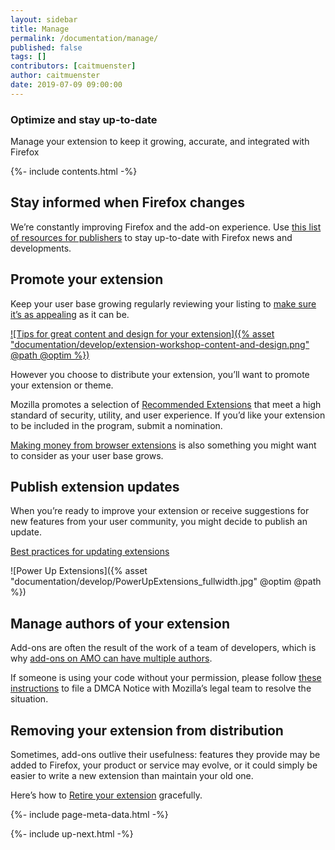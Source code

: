 ```yaml
---
layout: sidebar
title: Manage
permalink: /documentation/manage/
published: false
tags: []
contributors: [caitmuenster]
author: caitmuenster
date: 2019-07-09 09:00:00
---
```


<!-- Overview Page Hero Banner -->

<section class="overview-hero" style="background-image: url({% asset "develop-overview-hero-bg.jpg" @optim @path %});">
<div class="module">
<article class="module-content grid-x grid-padding-x">
<div class="cell small-12">
<div class="overview-hero-description" markdown="1">

# Optimize and stay up-to-date

Manage your extension to keep it growing, accurate, and integrated with Firefox

</div>
<div class="overview-hero-cta"></div>
</div>
</article>
</div>
</section>

<!-- END: Overview Page Hero Banner -->

<!-- Single Column Body Module -->

<section id="stay-informed-when-firefox-changes" class="module">
<aside class="module-aside table-of-contents">

{%- include contents.html -%}

</aside>
<article class="module-content grid-x grid-padding-x">
<div class="cell small-12" markdown="1">

## Stay informed when Firefox changes

We’re constantly improving Firefox and the add-on experience. Use [this list of resources for publishers](https://developer.mozilla.org/en-US/docs/Mozilla/Add-ons/Distribution/Resources_for_publishers) to stay up-to-date with Firefox news and developments.

</div>
</article>
</section>

<!-- END: Single Column Body Module -->

<!-- Single Column Body Module -->

<section id="promote-your-extension" class="module">
<article class="module-content grid-x grid-padding-x">
<div class="cell small-12" markdown="1">

## Promote your extension

Keep your user base growing regularly reviewing your listing to [make sure it’s as appealing](https://developer.mozilla.org/en-US/docs/Mozilla/Add-ons/Listing) as it can be.

<!-- Video Popup Thumbnail -->

<div class="video-popup" markdown="1">

[![Tips for great content and design for your extension]({% asset "documentation/develop/extension-workshop-content-and-design.png" @path @optim %})](a0_OsLGI0k4)

</div>

<!-- END: Video Popup Thumbnail -->

However you choose to distribute your extension, you’ll want to promote your extension or theme.

Mozilla promotes a selection of [Recommended Extensions](https://blog.mozilla.org/addons/2019/04/08/recommended-extensions-program-coming-soon/) that meet a high standard of security, utility, and user experience. If you’d like your extension to be included in the program, submit a nomination.

[Making money from browser extensions](https://developer.mozilla.org/en-US/docs/Mozilla/Add-ons/Distribution/Make_money_from_browser_extensions) is also something you might want to consider as your user base grows.

</div>
</article>
</section>

<!-- END: Single Column Body Module -->

<!-- Single Column Body Module -->

<section id="publish-extension-updates" class="module">
<article class="module-content grid-x grid-padding-x">
<div class="cell small-12" markdown="1">

## Publish extension updates

When you’re ready to improve your extension or receive suggestions for new features from your user community, you might decide to publish an update.

[Best practices for updating extensions](https://developer.mozilla.org/en-US/docs/Mozilla/Add-ons/WebExtensions/Best_practices_for_updating_your_extension)

![Power Up Extensions]({% asset "documentation/develop/PowerUpExtensions_fullwidth.jpg" @optim @path %})

</div>
</article>
</section>

<!-- END: Single Column Body Module -->

<!-- Single Column Body Module -->

<section id="manage-authors-of-your-extension" class="module">
<article class="module-content grid-x grid-padding-x">
<div class="cell small-12" markdown="1">

## Manage authors of your extension

Add-ons are often the result of the work of a team of developers, which is why [add-ons on AMO can have multiple authors](https://docs.google.com/document/d/1nw5FMHI4pH3iKHEdLS6GuAUl9oRfFd5P4uC7wEAQaCU/edit#heading=h.w6vo7guwwexf).

If someone is using your code without your permission, please follow [these instructions](https://www.mozilla.org/about/legal/report-infringement/) to file a DMCA Notice with Mozilla’s legal team to resolve the situation.

</div>
</article>
</section>

<!-- END: Single Column Body Module -->

<!-- Single Column Body Module -->

<section id="removing-your-extension-from-distribution" class="module">
<article class="module-content grid-x grid-padding-x">
<div class="cell small-12" markdown="1">

## Removing your extension from distribution

Sometimes, add-ons outlive their usefulness: features they provide may be added to Firefox, your product or service may evolve, or it could simply be easier to write a new extension than maintain your old one.

Here’s how to [Retire your extension](https://developer.mozilla.org/en-US/docs/Mozilla/Add-ons/Distribution/Retiring_your_extension) gracefully.

</div>
</article>
</section>

<!-- END: Single Column Body Module -->

<!-- Meta Data -->

{%- include page-meta-data.html -%}

<!-- END: Meta Data -->

<!-- Up Next -->

{%- include up-next.html -%}

<!-- END: Up Next -->
